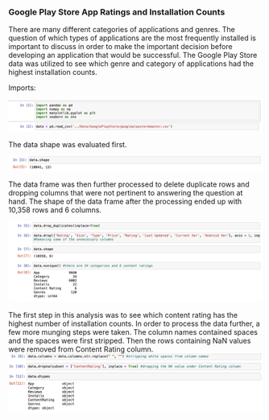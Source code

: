 ### Google Play Store App Ratings and Installation Counts

There are many different categories of applications and genres. The question of which types of applications are the most frequently installed is important to discuss in order to make the important decision before developing an application that would be successful. The Google Play Store data was utilized to see which genre and category of applications had the highest installation counts.

Imports:

<img src="imgs/rc-240/1.png?raw=true"/>

The data shape was evaluated first.

<img src="imgs/rc-240/2.png?raw=true"/>

The data frame was then further processed to delete duplicate rows and dropping columns that were not pertinent to answering the question at hand. The shape of the data frame after the processing ended up with 10,358 rows and 6 columns.

<img src="imgs/rc-240/3.png?raw=true"/>

The first step in this analysis was to see which content rating has the highest number of installation counts. In order to process the data further, a few more munging steps were taken. The column names contained spaces and the spaces were first stripped. Then the rows containing NaN values were removed from Content Rating column.
<img src="imgs/rc-240/4.png?raw=true"/>


